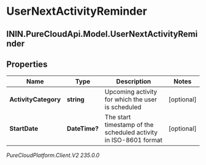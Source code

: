 # UserNextActivityReminder

## ININ.PureCloudApi.Model.UserNextActivityReminder

## Properties

|Name | Type | Description | Notes|
|------------ | ------------- | ------------- | -------------|
| **ActivityCategory** | **string** | Upcoming activity for which the user is scheduled | [optional] |
| **StartDate** | **DateTime?** | The start timestamp of the scheduled activity in ISO-8601 format | [optional] |



_PureCloudPlatform.Client.V2 235.0.0_
